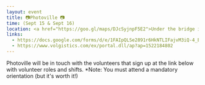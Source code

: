 ```yaml
---
layout: event
title: 📷Photoville 📷  
time: (Sept 15 & Sept 16)
location: <a href="https://goo.gl/maps/DJcSyjnpF5E2">Under the bridge in Brooklyn Bridge Park</a>, Brooklyn
links: 
  - https://docs.google.com/forms/d/e/1FAIpQLSe2891r6HkNTLIFajvM3iQ-4_BjWB-jnl2Kd9gf_Kcg1fkyAA/viewform
  - https://www.volgistics.com/ex/portal.dll/ap?ap=1522184802
---
```

Photoville will be in touch with the volunteers that sign up at the link below with volunteer roles and shifts.
*Note: You must attend a mandatory orientation (but it's worth it!)



